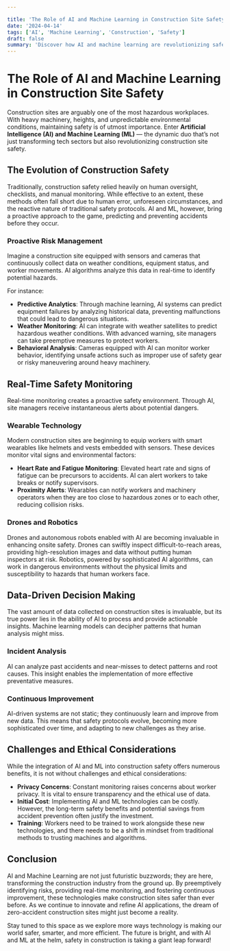 ```yaml
---

title: 'The Role of AI and Machine Learning in Construction Site Safety'
date: '2024-04-14'
tags: ['AI', 'Machine Learning', 'Construction', 'Safety']
draft: false
summary: 'Discover how AI and machine learning are revolutionizing safety protocols on construction sites, ensuring a safer work environment through predictive analytics, real-time monitoring, and advanced robotics.'
---
```


# The Role of AI and Machine Learning in Construction Site Safety

Construction sites are arguably one of the most hazardous workplaces. With heavy machinery, heights, and unpredictable environmental conditions, maintaining safety is of utmost importance. Enter **Artificial Intelligence (AI) and Machine Learning (ML)** — the dynamic duo that’s not just transforming tech sectors but also revolutionizing construction site safety.

## The Evolution of Construction Safety

Traditionally, construction safety relied heavily on human oversight, checklists, and manual monitoring. While effective to an extent, these methods often fall short due to human error, unforeseen circumstances, and the reactive nature of traditional safety protocols. AI and ML, however, bring a proactive approach to the game, predicting and preventing accidents before they occur.

### Proactive Risk Management

Imagine a construction site equipped with sensors and cameras that continuously collect data on weather conditions, equipment status, and worker movements. AI algorithms analyze this data in real-time to identify potential hazards.

For instance:
- **Predictive Analytics**: Through machine learning, AI systems can predict equipment failures by analyzing historical data, preventing malfunctions that could lead to dangerous situations.
- **Weather Monitoring**: AI can integrate with weather satellites to predict hazardous weather conditions. With advanced warning, site managers can take preemptive measures to protect workers.
- **Behavioral Analysis**: Cameras equipped with AI can monitor worker behavior, identifying unsafe actions such as improper use of safety gear or risky maneuvering around heavy machinery.

## Real-Time Safety Monitoring

Real-time monitoring creates a proactive safety environment. Through AI, site managers receive instantaneous alerts about potential dangers.

### Wearable Technology

Modern construction sites are beginning to equip workers with smart wearables like helmets and vests embedded with sensors. These devices monitor vital signs and environmental factors:
- **Heart Rate and Fatigue Monitoring**: Elevated heart rate and signs of fatigue can be precursors to accidents. AI can alert workers to take breaks or notify supervisors.
- **Proximity Alerts**: Wearables can notify workers and machinery operators when they are too close to hazardous zones or to each other, reducing collision risks.

### Drones and Robotics

Drones and autonomous robots enabled with AI are becoming invaluable in enhancing onsite safety. Drones can swiftly inspect difficult-to-reach areas, providing high-resolution images and data without putting human inspectors at risk. Robotics, powered by sophisticated AI algorithms, can work in dangerous environments without the physical limits and susceptibility to hazards that human workers face.

## Data-Driven Decision Making

The vast amount of data collected on construction sites is invaluable, but its true power lies in the ability of AI to process and provide actionable insights. Machine learning models can decipher patterns that human analysis might miss.

### Incident Analysis

AI can analyze past accidents and near-misses to detect patterns and root causes. This insight enables the implementation of more effective preventative measures.

### Continuous Improvement

AI-driven systems are not static; they continuously learn and improve from new data. This means that safety protocols evolve, becoming more sophisticated over time, and adapting to new challenges as they arise.

## Challenges and Ethical Considerations

While the integration of AI and ML into construction safety offers numerous benefits, it is not without challenges and ethical considerations:
- **Privacy Concerns**: Constant monitoring raises concerns about worker privacy. It is vital to ensure transparency and the ethical use of data.
- **Initial Cost**: Implementing AI and ML technologies can be costly. However, the long-term safety benefits and potential savings from accident prevention often justify the investment.
- **Training**: Workers need to be trained to work alongside these new technologies, and there needs to be a shift in mindset from traditional methods to trusting machines and algorithms.

## Conclusion

AI and Machine Learning are not just futuristic buzzwords; they are here, transforming the construction industry from the ground up. By preemptively identifying risks, providing real-time monitoring, and fostering continuous improvement, these technologies make construction sites safer than ever before. As we continue to innovate and refine AI applications, the dream of zero-accident construction sites might just become a reality.

Stay tuned to this space as we explore more ways technology is making our world safer, smarter, and more efficient. The future is bright, and with AI and ML at the helm, safety in construction is taking a giant leap forward!